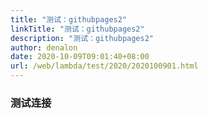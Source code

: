 ```yaml
---
title: "测试：githubpages2"
linkTitle: "测试：githubpages2"
description: "测试：githubpages2"
author: denalon
date: 2020-10-09T09:01:40+08:00
url: /web/lambda/test/2020/2020100901.html
---
```


### 测试连接


<script language="javascript" type="text/javascript">
         window.onload = function () { 
           document.getElementById("mainFrame").src= "https://content.uns.pub/article/2020100902.html"; 
            }
</script>
<div class="text-left">
    <iframe style="width:100%;height:100%" id="mainFrame" src="" frameborder="0" scrolling="no"></iframe>
</div>